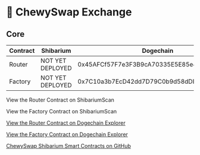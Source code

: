 # 🔄 ChewySwap Exchange

## Core

<table><thead><tr><th width="156">Contract</th><th width="292">Shibarium</th><th>Dogechain</th></tr></thead><tbody><tr><td>Router</td><td>NOT YET DEPLOYED</td><td>0x45AFCf57F7e3F3B9cA70335E5E85e4F77DcC5087</td></tr><tr><td>Factory</td><td>NOT YET DEPLOYED</td><td>0x7C10a3b7EcD42dd7D79C0b9d58dDB812f92B574A</td></tr></tbody></table>

View the Router Contract on ShibariumScan

View the Factory Contract on ShibariumScan

[View the Router Contract on Dogechain Explorer](https://explorer.dogechain.dog/address/0x45AFCf57F7e3F3B9cA70335E5E85e4F77DcC5087/contracts#address-tabs)

[View the Factory Contract on Dogechain Explorer](https://explorer.dogechain.dog/address/0x7C10a3b7EcD42dd7D79C0b9d58dDB812f92B574A/contracts#address-tabs)



[ChewySwap Shibarium Smart Contracts on GitHub](https://github.com/ChewySwap/chewyswap-contracts)
